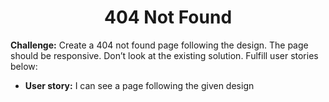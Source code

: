 <h1 align="center">404 Not Found</h1>

**Challenge:** Create a 404 not found page following the design. The page should be responsive. Don’t look at the existing solution. Fulfill user stories below:

- **User story:** I can see a page following the given design
